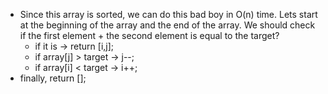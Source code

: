 * Since this array is sorted, we can do this bad boy in O(n) time. Lets start at the beginning of the array and the end of the array. We should check if the first element + the second element is equal to the target?
    * if it is -> return [i,j];
    * if array[j] > target -> j--;
    * if array[i] < target -> i++;
* finally, return [];